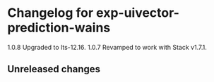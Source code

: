 # Changelog for exp-uivector-prediction-wains

1.0.8 Upgraded to lts-12.16.
1.0.7 Revamped to work with Stack v1.7.1.

## Unreleased changes
